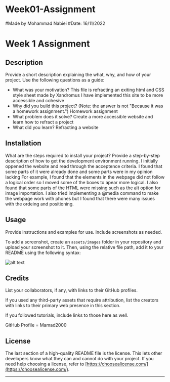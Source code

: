 # Week01-Assignment



#Made by Mohammad Nabiei
#Date: 16/11/2022

# Week 1 Assignment

## Description

Provide a short description explaining the what, why, and how of your project. Use the following questions as a guide:

- What was your motivation?
This file is refracting an exiting html and CSS style sheet made by Xandromus
I have implemented this site to be more accessible and cohesive
- Why did you build this project? (Note: the answer is not "Because it was a homework assignment.")
Homework assignment
- What problem does it solve?
Create a more accessible website and learn how to refract a project
- What did you learn?
Refracting a website



## Installation

What are the steps required to install your project? Provide a step-by-step description of how to get the development environment running.
I initially oppened the website and read through the acceptence criteria. I found that some parts of it were already done and some parts were in my opinion lacking
For example, I found that the elements in the webpage did not follow a logical order so I moved some of the boxes to apear 
more logical. I also found that some parts of the HTML were missing such as the alt option for image importation. I also tried implementing a @media command 
to make the webpage work with phones but I found that there were many issues with the ordeing and positioning.

## Usage

Provide instructions and examples for use. Include screenshots as needed.

To add a screenshot, create an `assets/images` folder in your repository and upload your screenshot to it. Then, using the relative file path, add it to your README using the following syntax:


![alt text](assets/images/screenshot.png)

## Credits

List your collaborators, if any, with links to their GitHub profiles.

If you used any third-party assets that require attribution, list the creators with links to their primary web presence in this section.

If you followed tutorials, include links to those here as well.

GitHub Profile = Mamad2000

## License

The last section of a high-quality README file is the license. This lets other developers know what they can and cannot do with your project. If you need help choosing a license, refer to [https://choosealicense.com/](https://choosealicense.com/).

---

